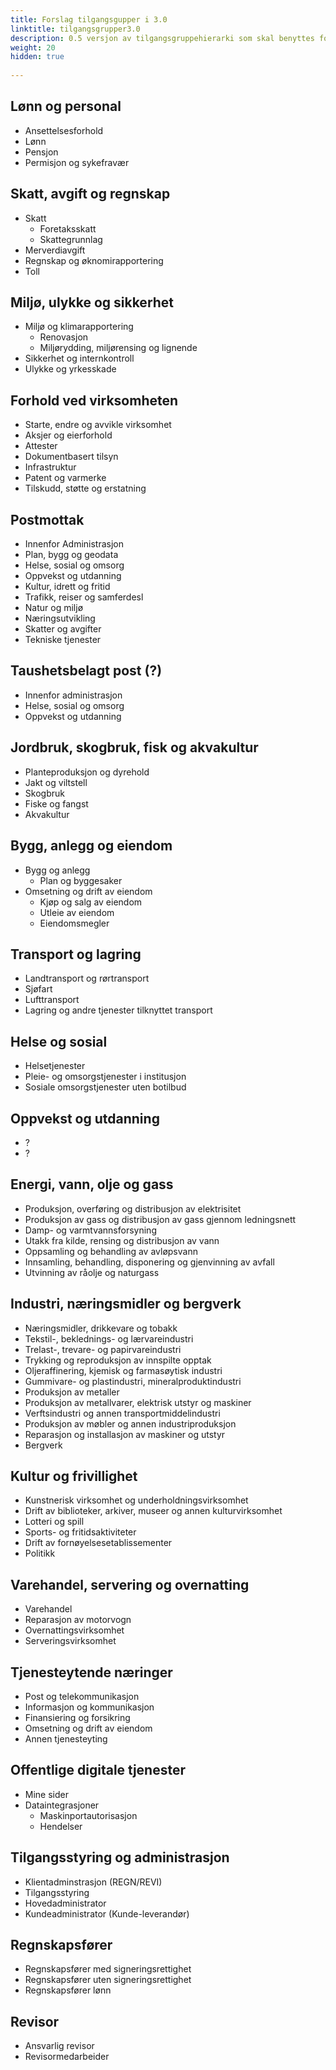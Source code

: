```yaml
---
title: Forslag tilgangsgupper i 3.0
linktitle: tilgangsgrupper3.0
description: 0.5 versjon av tilgangsgruppehierarki som skal benyttes for tjenester i overgang mellom Altinn Autorisasjon 2.0 til 3.0
weight: 20
hidden: true
 
---
```


## Lønn og personal
- Ansettelsesforhold
-  Lønn
- Pensjon
- Permisjon og sykefravær

## Skatt, avgift og regnskap
- Skatt
  - Foretaksskatt
  - Skattegrunnlag
- Merverdiavgift
- Regnskap og øknomirapportering
- Toll
## Miljø, ulykke og sikkerhet 
- Miljø og klimarapportering
  - Renovasjon
  - Miljørydding, miljørensing og lignende
- Sikkerhet og internkontroll
- Ulykke og yrkesskade
## Forhold ved virksomheten
- Starte, endre og avvikle virksomhet
- Aksjer og eierforhold
- Attester
- Dokumentbasert tilsyn
- Infrastruktur
- Patent og varmerke
- Tilskudd, støtte og erstatning
## Postmottak
- Innenfor Administrasjon
- Plan, bygg og geodata
- Helse, sosial og omsorg
- Oppvekst og utdanning
- Kultur, idrett og fritid
- Trafikk, reiser og samferdesl
- Natur og miljø
- Næringsutvikling
- Skatter og avgifter
- Tekniske tjenester
## Taushetsbelagt post (?)
- Innenfor administrasjon
- Helse, sosial og omsorg
- Oppvekst og utdanning
## Jordbruk, skogbruk, fisk og akvakultur
- Planteproduksjon og dyrehold
- Jakt og viltstell
- Skogbruk 
- Fiske og fangst
- Akvakultur
## Bygg, anlegg og eiendom
- Bygg og anlegg
  - Plan og byggesaker
- Omsetning og drift av eiendom
  - Kjøp og salg av eiendom
  - Utleie av eiendom
  - Eiendomsmegler
## Transport og lagring
- Landtransport og rørtransport
- Sjøfart
- Lufttransport
- Lagring og andre tjenester tilknyttet transport
## Helse og sosial
- Helsetjenester
- Pleie- og omsorgstjenester i institusjon
- Sosiale omsorgstjenester uten botilbud
## Oppvekst og utdanning
- ?
- ? 
## Energi, vann, olje og gass
- Produksjon, overføring og distribusjon av elektrisitet
- Produksjon av gass og distribusjon av gass gjennom ledningsnett
- Damp- og varmtvannsforsyning
- Utakk fra kilde, rensing og distribusjon av vann
- Oppsamling og behandling av avløpsvann
- Innsamling, behandling, disponering og gjenvinning av avfall
- Utvinning av råolje og naturgass
## Industri, næringsmidler og bergverk
- Næringsmidler, drikkevare og tobakk
- Tekstil-, beklednings- og lærvareindustri
- Trelast-, trevare- og papirvareindustri
- Trykking og reproduksjon av innspilte opptak
- Oljeraffinering, kjemisk og farmasøytisk industri
- Gummivare- og plastindustri, mineralproduktindustri
- Produksjon av metaller
- Produksjon av metallvarer, elektrisk utstyr og maskiner
- Verftsindustri og annen transportmiddelindustri
- Produksjon av møbler og annen industriproduksjon
- Reparasjon og installasjon av maskiner og utstyr
- Bergverk
## Kultur og frivillighet
- Kunstnerisk virksomhet og underholdningsvirksomhet
- Drift av biblioteker, arkiver, museer og annen kulturvirksomhet
- Lotteri og spill
- Sports- og fritidsaktiviteter 
- Drift av fornøyelsesetablissementer
- Politikk
## Varehandel, servering og overnatting
- Varehandel
- Reparasjon av motorvogn
- Overnattingsvirksomhet
- Serveringsvirksomhet
## Tjenesteytende næringer
- Post og telekommunikasjon
- Informasjon og kommunikasjon
- Finansiering og forsikring
- Omsetning og drift av eiendom
- Annen tjenesteyting
## Offentlige digitale tjenester
- Mine sider
- Dataintegrasjoner
  - Maskinportautorisasjon
  - Hendelser
## Tilgangsstyring og administrasjon
- Klientadminstrasjon (REGN/REVI)
- Tilgangsstyring
- Hovedadministrator
- Kundeadministrator (Kunde-leverandør)
## Regnskapsfører
- Regnskapsfører med signeringsrettighet
- Regnskapsfører uten signeringsrettighet
- Regnskapsfører lønn
## Revisor
- Ansvarlig revisor
- Revisormedarbeider

